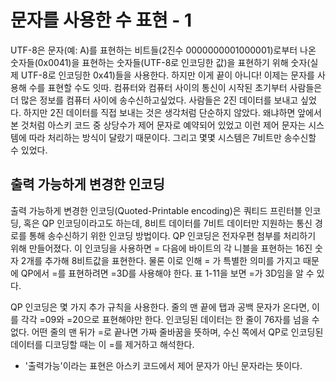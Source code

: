 # 문자를 사용한 수 표현 - 1
UTF-8은 문자(예: A)를 표현하는 비트들(2진수 0000000001000001)로부터 나온 숫자들(0x0041)을 표현하는 숫자들(UTF-8로 인코딩한 값)을 표현하기 위해 숫자(실제 UTF-8로 인코딩한 0x41)들을 사용한다. 하지만 이게 끝이 아니다! 이제는 문자를 사용해 수를 표현할 수도 잇따. 컴퓨터와 컴퓨터 사이의 통신이 시작된 초기부터 사람들은 더 많은 정보를 컴퓨터 사이에 송수신하고싶었다. 사람들은 2진 데이터를 보내고 싶었다. 하지만 2진 데이터를 직접 보내는 것은 생각처럼 단순하지 않았다. 왜냐하면 앞에서 본 것처럼 아스키 코드 중 상당수가 제어 문자로 예약되어 있었고 이런 제어 문자는 시스템에 따라 처리하는 방식이 달랐기 때문이다. 그리고 몇몇 시스템은 7비트만 송수신할 수 있었다.

## 출력 가능하게 변경한 인코딩
출력 가능하게 변경한 인코딩(Quoted-Printable encoding)은 쿼티드 프린터블 인코딩, 혹은 QP 인코딩이라고도 하는데, 8비트 데이터를 7비트 데이터만 지원하는 통신 경로를 통해 송수신하기 위한 인코딩 방법이다. QP 인코딩은 전자우편 첨부를 처리하기 위해 만들어졌다. 이 인코딩을 사용하면 = 다음에 바이트의 각 니블을 표현하는 16진 숫자 2개를 추가해 8비트값을 표현한다. 물론 이로 인해 = 가 특별한 의미를 가지고 때문에 QP에서 =를 표현하려면 =3D를 사용해야 한다. 표 1-11을 보면 =가 3D임을 알 수 있다.

QP 인코딩은 몇 가지 추가 규칙을 사용한다. 줄의 맨 끝에 탭과 공백 문자가 온다면, 이를 각각 =09와 =20으로 표현해야만 한다. 인코딩된 데이터는 한 줄이 76자를 넘을 수 없다. 어떤 줄의 맨 뒤가 =로 끝나면 가짜 줄바꿈을 뜻하며, 수신 쪽에서 QP로 인코딩된 데이터를 디코딩할 때는 이 =를 제거하고 해석한다.

- '출력가능'이라는 표현은 아스키 코드에서 제어 문자가 아닌 문자라는 뜻이다.